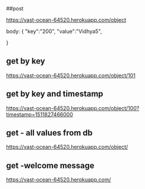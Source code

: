
##post 

https://vast-ocean-64520.herokuapp.com/object

body:
 {
	"key":"200",
	"value":"Vidhya5",
	
}



## get by key

https://vast-ocean-64520.herokuapp.com/object/101



## get by key and timestamp

https://vast-ocean-64520.herokuapp.com/object/100?timestamp=1511827466000


## get - all values from db
https://vast-ocean-64520.herokuapp.com/object/

## get -welcome message
https://vast-ocean-64520.herokuapp.com/
